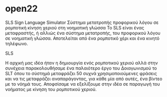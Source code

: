 # open22
SLS
Sign Language Simulator
Σύστημα μετατροπής προφορικού λόγου σε ρομποτική κίνηση χεριού στη νοηματική γλώσσα
Το SLS είναι ένας μεταφραστής, ή αλλιώς ένα σύστημα μετατροπής, του προφορικού λόγου σε νοηματική γλώσσα. Αποτελείται από ένα ρομποτικό χέρι και ένα κινητό τηλέφωνο.

SLS

Η αρχική μας ιδέα ήταν η δημιουργία ενός ρομποτικού χεριού αλλά στην συνέχεια παρακολουθήσαμε ένα παλαιότερο έργο του Δοιαγωνισμού το SLT όπου το σύστημά μεταφράζει 50 συχνά χρησιμοποιούμενες φράσεις και να τις μεταφράζει αναπαράγοντας, για κάθε μία από αυτές, ένα βίντεο με το νόημά τους. Αποφσίσαμε να εξελίξουμε στην ιδέα σε παραγωγή του νοήματος με κίνηση του ρομποτικού χεριού.
